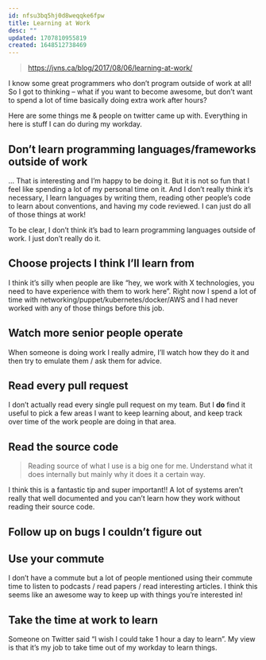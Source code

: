 ```yaml
---
id: nfsu3bq5hj0d8weqqke6fpw
title: Learning at Work
desc: ""
updated: 1707810955819
created: 1648512738469
---
```


> https://jvns.ca/blog/2017/08/06/learning-at-work/

I know some great programmers who don’t program outside of work at all! So I got to thinking – what if you want to become awesome, but don’t want to spend a lot of time basically doing extra work after hours?

Here are some things me & people on twitter came up with. Everything in here is stuff I can do during my workday.

## Don’t learn programming languages/frameworks outside of work

... That is interesting and I’m happy to be doing it. But it is not so fun that I feel like spending a lot of my personal time on it. And I don’t really think it’s necessary, I learn languages by writing them, reading other people’s code to learn about conventions, and having my code reviewed. I can just do all of those things at work!

To be clear, I don’t think it’s bad to learn programming languages outside of work. I just don’t really do it.

## Choose projects I think I’ll learn from

I think it’s silly when people are like “hey, we work with X technologies, you need to have experience with them to work here”. Right now I spend a lot of time with networking/puppet/kubernetes/docker/AWS and I had never worked with any of those things before this job.

## Watch more senior people operate

When someone is doing work I really admire, I’ll watch how they do it and then try to emulate them / ask them for advice.

## Read every pull request

I don’t actually read every single pull request on my team. But I **do** find it useful to pick a few areas I want to keep learning about, and keep track over time of the work people are doing in that area.

## Read the source code

> Reading source of what I use is a big one for me. Understand what it does internally but mainly why it does it a certain way.

I think this is a fantastic tip and super important!! A lot of systems aren’t really that well documented and you can’t learn how they work without reading their source code.

## Follow up on bugs I couldn’t figure out

## Use your commute

I don’t have a commute but a lot of people mentioned using their commute time to listen to podcasts / read papers / read interesting articles. I think this seems like an awesome way to keep up with things you’re interested in!

## Take the time at work to learn

Someone on Twitter said “I wish I could take 1 hour a day to learn”. My view is that it’s my job to take time out of my workday to learn things.
